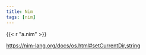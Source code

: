 ```yaml
---
title: Nim
tags: [nim]
---
```


{{< r "a.nim" >}}

<https://nim-lang.org/docs/os.html#setCurrentDir,string>
